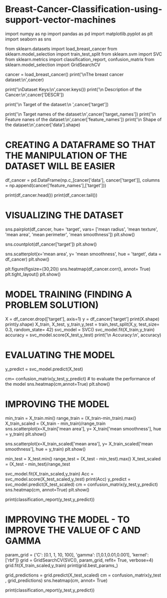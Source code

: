 # Breast-Cancer-Classification-using-support-vector-machines
import numpy as np
import pandas as pd
import matplotlib.pyplot as plt
import seaborn as sns

from sklearn.datasets import load_breast_cancer
from sklearn.model_selection import train_test_split
from sklearn.svm import SVC
from sklearn.metrics import classification_report, confusion_matrix
from sklearn.model_selection import GridSearchCV

cancer = load_breast_cancer()
print('\nThe breast cancer dataset:\n',cancer)

print('\nDataset Keys:\n',cancer.keys())
print('\n Description of the Cancer:\n',cancer['DESCR'])

print('\n Target of the dataset:\n ',cancer['target'])

print('\n Target names of the dataset:\n',cancer['target_names'])
print('\n Feature nanes of the dataset:\n',cancer['feature_names'])
print('\n Shape of the dataset:\n',cancer['data'].shape)

# CREATING A DATAFRAME SO THAT THE MANIPULATION OF THE DATASET WILL BE EASIER

df_cancer = pd.DataFrame(np.c_[cancer['data'], cancer['target']], columns = np.append(cancer['feature_names'],['target']))

print(df_cancer.head())
print(df_cancer.tail())

# VISUALIZING THE DATASET
sns.pairplot(df_cancer, hue= 'target', vars= ['mean radius', 'mean texture', 'mean area', 'mean perimeter', 'mean smoothness'])
plt.show()

sns.countplot(df_cancer['target'])
plt.show()

sns.scatterplot(x='mean area', y= 'mean smoothness', hue = 'target', data = df_cancer)
plt.show()

plt.figure(figsize=(30,20))
sns.heatmap(df_cancer.corr(), annot= True)
plt.tight_layout()
plt.show()

# MODEL TRAINING (FINDING A PROBLEM SOLUTION)
X = df_cancer.drop(['target'], axis=1)
y = df_cancer['target']
print(X.shape)
print(y.shape)
X_train, X_test, y_train,y_test = train_test_split(X,y, test_size= 0.3, random_state= 42)
svc_model = SVC()
svc_model.fit(X_train,y_train)
accuracy = svc_model.score(X_test,y_test)
print('\n Accuracy:\n', accuracy)

# EVALUATING THE MODEL
y_predict = svc_model.predict(X_test)


cm= confusion_matrix(y_test,y_predict) # to evaluate the performance of the model
sns.heatmap(cm,annot=True)
plt.show()

# IMPROVING THE MODEL
min_train = X_train.min()
range_train = (X_train-min_train).max()
X_train_scaled = (X_train - min_train)/range_train
sns.scatterplot(x=X_train['mean area'], y= X_train['mean smoothness'], hue = y_train)
plt.show()

sns.scatterplot(x=X_train_scaled['mean area'], y= X_train_scaled['mean smoothness'], hue = y_train)
plt.show()

min_test = X_test.min()
range_test = (X_test - min_test).max()
X_test_scaled = (X_test - min_test)/range_test

svc_model.fit(X_train_scaled,y_train)
Acc = svc_model.score(X_test_scaled,y_test)
print(Acc)
y_predict = svc_model.predict(X_test_scaled)
cm = confusion_matrix(y_test,y_predict)
sns.heatmap(cm, annot=True)
plt.show()

print(classification_report(y_test,y_predict))

# IMPROVING THE MODEL - TO IMPROVE THE VALUE OF C AND GAMMA
param_grid = {'C': [0.1, 1, 10, 100], 'gamma': [1,0.1,0.01,0.001], 'kernel': ['rbf']}
grid = GridSearchCV(SVC(), param_grid, refit= True, verbose=4)
grid.fit(X_train_scaled,y_train)
print(grid.best_params_)

grid_predictions = grid.predict(X_test_scaled)
cm = confusion_matrix(y_test , grid_predictions)
sns.heatmap(cm, annot= True)

print(classification_report(y_test,y_predict))

